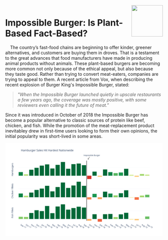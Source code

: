 <img align="right" width="100" height="100" src="https://i.pinimg.com/originals/f4/4e/ec/f44eecf0fa921427f4a4669fb8f69115.png">

# Impossible Burger: Is Plant-Based Fact-Based?

&nbsp;&nbsp;&nbsp;&nbsp;The country’s fast-food chains are beginning to offer kinder, greener alternatives, and customers are 
buying them in droves. That is a testament to the great advances that food manufacturers have made in producing animal 
products without animals. These plant-based burgers are becoming more common not only because of the ethical appeal, but also 
because they taste good. Rather than trying to convert meat-eaters, companies are trying to appeal to them. A recent article 
from Vox, when describing the recent explosion of Burger King's Impossible Burger, stated:

> *"When the Impossible Burger launched quietly in upscale restaurants a few years ago, the coverage was mostly positive, with 
some reviewers even calling it the future of meat."*

Since it was introduced in October of 2018 the Impossible Burger has become a popular alternative to classic sources of 
protein like beef, chicken, and fish. While the promotion of the meat-replacement product inevitabley drew in first-time users 
looking to form their own opinions, the initial popularity was short-lived in some areas. 

![Screenshot](imgs/nationwide.png)
